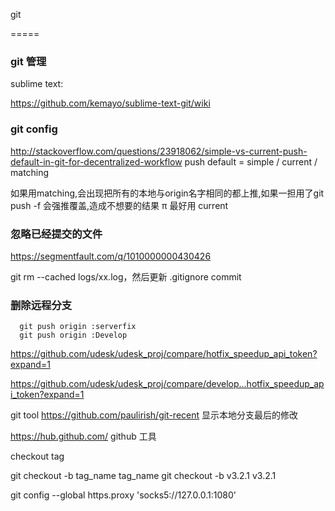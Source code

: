 git

=====

### git 管理
sublime text:

https://github.com/kemayo/sublime-text-git/wiki

### git config
  http://stackoverflow.com/questions/23918062/simple-vs-current-push-default-in-git-for-decentralized-workflow
  push
    default = simple / current / matching

  如果用matching,会出现把所有的本地与origin名字相同的都上推,如果一担用了git push -f 会强推覆盖,造成不想要的结果
π
  最好用 current
### 忽略已经提交的文件

https://segmentfault.com/q/1010000000430426

git rm --cached logs/xx.log，然后更新 .gitignore
commit
### 删除远程分支

```shell
  git push origin :serverfix
  git push origin :Develop
```

https://github.com/udesk/udesk_proj/compare/hotfix_speedup_api_token?expand=1

https://github.com/udesk/udesk_proj/compare/develop...hotfix_speedup_api_token?expand=1

git tool
https://github.com/paulirish/git-recent 显示本地分支最后的修改

https://hub.github.com/ github 工具

checkout tag

git checkout -b tag_name tag_name
git checkout -b v3.2.1 v3.2.1


git config --global https.proxy 'socks5://127.0.0.1:1080'
